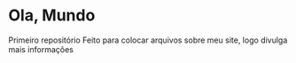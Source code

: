# Ola, Mundo
 Primeiro repositório 
 Feito para colocar arquivos sobre meu site, logo divulga mais informações 

